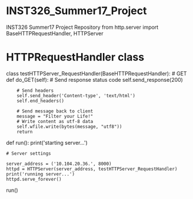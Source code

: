 # INST326_Summer17_Project
INST326 Summer17 Project Repository
from http.server import BaseHTTPRequestHandler, HTTPServer


# HTTPRequestHandler class
class testHTTPServer_RequestHandler(BaseHTTPRequestHandler):
    # GET
    def do_GET(self):
        # Send response status code
        self.send_response(200)

        # Send headers
        self.send_header('Content-type', 'text/html')
        self.end_headers()

        # Send message back to client
        message = "Filter your Life!"
        # Write content as utf-8 data
        self.wfile.write(bytes(message, "utf8"))
        return


def run():
    print('starting server...')

    # Server settings

    server_address = ('10.104.20.36.', 8000)
    httpd = HTTPServer(server_address, testHTTPServer_RequestHandler)
    print('running server...')
    httpd.serve_forever()


run()
